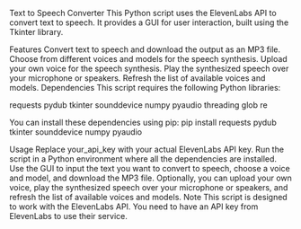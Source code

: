 Text to Speech Converter
This Python script uses the ElevenLabs API to convert text to speech. It provides a GUI for user interaction, built using the Tkinter library.

Features
Convert text to speech and download the output as an MP3 file.
Choose from different voices and models for the speech synthesis.
Upload your own voice for the speech synthesis.
Play the synthesized speech over your microphone or speakers.
Refresh the list of available voices and models.
Dependencies
This script requires the following Python libraries:

requests
pydub
tkinter
sounddevice
numpy
pyaudio
threading
glob
re

You can install these dependencies using pip:
pip install requests pydub tkinter sounddevice numpy pyaudio

Usage
Replace your_api_key with your actual ElevenLabs API key.
Run the script in a Python environment where all the dependencies are installed.
Use the GUI to input the text you want to convert to speech, choose a voice and model, and download the MP3 file.
Optionally, you can upload your own voice, play the synthesized speech over your microphone or speakers, and refresh the list of available voices and models.
Note
This script is designed to work with the ElevenLabs API. You need to have an API key from ElevenLabs to use their service.
